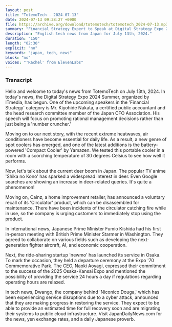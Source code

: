 ```yaml
---
layout: post
title: "TotemoTech - 2024-07-13"
date: 2024-07-13 09:38:27 +0900
file: https://archive.org/download/totemotech/totemotech_2024-07-13.mp3
summary: "Financial Strategy Expert to Speak at Digital Strategy Expo 2024, Portable Cooler Tested in Hot Room, & more…"
description: "English tech news from Japan for July 13th, 2024."
duration: "150"
length: "02:30"
explicit: "no"
keywords: "japan, tech, news"
block: "no"
voices: "'Rachel' from ElevenLabs"
---
```


### Transcript

Hello and welcome to today's news from TotemoTech on July 13th, 2024. In today's news, the Digital Strategy Expo 2024 Summer, organized by ITmedia, has begun. One of the upcoming speakers in the 'Financial Strategy' category is Mr. Kiyohide Nakata, a certified public accountant and the head research committee member of the Japan CFO Association. His speech will focus on promoting rational management decisions rather than just being a 'number cruncher.'

Moving on to our next story, with the recent extreme heatwaves, air conditioners have become essential for daily life. As a result, a new genre of spot coolers has emerged, and one of the latest additions is the battery-powered 'Compact Cooler' by Yamazen. We tested this portable cooler in a room with a scorching temperature of 30 degrees Celsius to see how well it performs.

Now, let's talk about the current deer boom in Japan. The popular TV anime 'Shika no Kono' has sparked a widespread interest in deer. Even Google searches are showing an increase in deer-related queries. It's quite a phenomenon!

Moving on, Cainz, a home improvement retailer, has announced a voluntary recall of its 'Circulator' product, which can be disassembled for maintenance. There have been incidents of the circulator catching fire while in use, so the company is urging customers to immediately stop using the product.

In international news, Japanese Prime Minister Fumio Kishida had his first in-person meeting with British Prime Minister Starmer in Washington. They agreed to collaborate on various fields such as developing the next-generation fighter aircraft, AI, and economic cooperation.

Next, the ride-sharing startup 'newmo' has launched its service in Osaka. To mark the occasion, they held a departure ceremony at the Expo '70 Commemorative Park. The CEO, Naoki Aoyagi, expressed their commitment to the success of the 2025 Osaka-Kansai Expo and mentioned the possibility of providing the service 24 hours a day if regulations regarding operating hours are relaxed.

In tech news, Dwango, the company behind 'Niconico Douga,' which has been experiencing service disruptions due to a cyber attack, announced that they are making progress in restoring the service. They expect to be able to provide an estimated time for full recovery soon and are migrating their systems to public cloud infrastructure.   Visit JapanDailyNews.com for the news, yen exchange rates, and a daily Japanese proverb.
